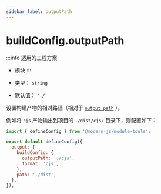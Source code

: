 ```yaml
---
sidebar_label: outputPath
---
```


# buildConfig.outputPath

:::info 适用的工程方案
* 模块
:::

* 类型： `string`
* 默认值： `'./'`

设置构建产物的相对路径（相对于 [`output.path`](/docs/apis/config/output/path) ）。

例如将 `cjs` 产物输出到项目的 `./dist/cjs/` 目录下，则配置如下：

```js title="modern.config.js"
import { defineConfig } from '@modern-js/module-tools';

export default defineConfig({
  output: {
    buildConfig: {
      outputPath: './cjs',
      format: 'cjs',
    },
    path: './dist',
  },
});
```
